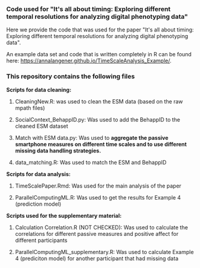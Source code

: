 ### Code used for "It's all about timing: Exploring different temporal resolutions for analyzing digital phenotyping data"

Here we provide the code that was used for the paper "It's all about
timing: Exploring different temporal resolutions for analyzing digital
phenotyping data".

An example data set and code that is written completely in R can be
found here: <https://annalangener.github.io/TimeScaleAnalysis_Example/>.


### This repository contains the following files

**Scripts for data cleaning:**

1.  CleaningNew.R: was used to clean the ESM data (based on the raw
    mpath files)

2.  SocialContext_BehappID.py: Was used to add the BehappID to the
    cleaned ESM dataset

3.  Match with ESM data.py: Was used to **aggregate the passive
    smartphone measures on different time scales and to use different
    missing data handling strategies.**

4.  data_matching.R: Was used to match the ESM and BehappID

**Scripts for data analysis:**

1.  TimeScalePaper.Rmd: Was used for the main analysis of the paper

2.  ParallelComputingML.R: Was used to get the results for Example 4
    (prediction model)

**Scripts used for the supplementary material:**

1.  Calculation Correlation.R (NOT CHECKED): Was used to calculate the
    correlations for different passive measures and positive affect for
    different participants

2.  ParallelComputingML_supplementary.R: Was used to calculate Example 4
    (prediciton model) for another participant that had missing data
